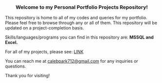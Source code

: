 <h3 align="center">Welcome to my Personal Portfolio Projects Repository!</h3>

This repository is home to all of my codes and queries for my portfolio. Please feel free to browse through any or all of them. 
This repository will be updated on a project-completion basis. 

Skills/languages/programs you can find in this repository are: **MSSQL and Excel.**

For all of my projects, please see: [LINK](https://calebpark712.github.io/)

You can reach me at calebpark712@gmail.com for any inquiries or questions.

Thank you for visiting!

<p align="left">
</p>
